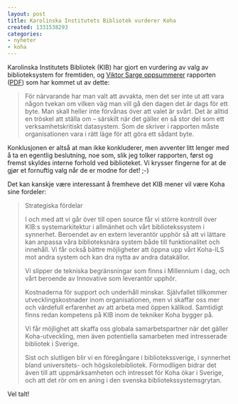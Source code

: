 ```yaml
---
layout: post
title: Karolinska Institutets Bibliotek vurderer Koha
created: 1331538293
categories:
- nyheter
- koha
---
```

<p>Karolinska Institutets Bibliotek (KIB) har gjort en vurdering av valg av biblioteksystem for fremtiden, og <a href="http://blogg.regionhalland.se/koha/2012/03/11/kib-och-framtidens-bibliotekssystem-%E2%80%93-en-projektrapport/">Viktor Sarge oppsummerer</a> rapporten (<a href="http://kib.ki.se/userfiles/slutrapport_koha.pdf">PDF</a>) som har kommet ut av dette:</p>
<blockquote><p>För närvarande har man valt att avvakta, men det ser inte ut att vara någon tvekan om vilken väg man vill gå den dagen det är dags för ett byte. Man skall heller inte förvånas över att valet är svårt. Det är alltid en tröskel att ställa om – särskilt när det gäller en så stor del som ett verksamhetskritiskt datasystem. Som de skriver i rapporten måste organisationen vara i rätt läge för att göra ett sådant byte.</p></blockquote>
<p>Konklusjonen er altså at man ikke konkluderer, men avventer litt lenger med å ta en egentlig beslutning, noe som, slik jeg tolker rapporten, først og fremst skyldes interne forhold ved biblioteket. Vi krysser fingerne for at de gjør et fornuftig valg når de er modne for det! ;-) </p>
<p>Det kan kanskje være interessant å fremheve det KIB mener vil være Koha sine fordeler:</p>

<blockquote>

<p>Strategiska fördelar</p>

<p>I och med att vi går över till open source får vi större kontroll över KIB:s systemarkitektur i allmänhet och vårt bibliotekssystem i synnerhet. Beroendet av en extern leverantör upphör så att vi lättare kan anpassa våra biblioteksnära system både till funktionalitet och innehåll. Vi får också bättre möjligheter att öppna upp vårt Koha-ILS mot andra system och kan dra nytta av andra datakällor.</p>

<p>Vi slipper de tekniska begränsningar som finns i Millennium i dag, och vårt beroende av Innovative som leverantör upphör.</p>

<p>Kostnaderna för support och underhåll minskar. Självfallet tillkommer utvecklingskostnader inom organisationen, men vi skaffar oss mer och värdefull erfarenhet av att arbeta med öppen källkod. Samtidigt finns redan kompetens på KIB inom de tekniker Koha bygger på.</p>

<p>Vi får möjlighet att skaffa oss globala samarbetspartner när det gäller Koha-utveckling, men även potentiella samarbeten med intresserade bibliotek i Sverige.</p>

<p>Sist och slutligen blir vi en föregångare i bibliotekssverige, i synnerhet bland universitets- och högskolebibliotek. Förmodligen bidrar det även till att uppmärksamheten och intresset för Koha ökar i Sverige, och att det rör om en aning i den svenska bibliotekssystemsgrytan.</p>

</blockquote>

<p>Vel talt!</p>
